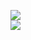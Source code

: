 ![](https://github-readme-stats.vercel.app/api?username=gust8vo&theme=dark&hide_border=true&include_all_commits=true&count_private=true)<br/>
![](https://github-readme-stats.vercel.app/api/top-langs/?username=gust8vo&theme=dark&hide_border=true&include_all_commits=true&count_private=true&layout=compact)
